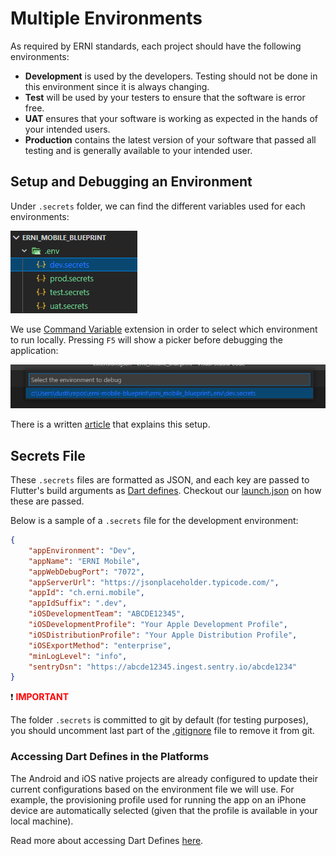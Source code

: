 # Multiple Environments

As required by ERNI standards, each project should have the following environments:
- **Development** is used by the developers. Testing should not be done in this environment since it is always changing.
- **Test** will be used by your testers to ensure that the software is error free.
- **UAT** ensures that your software is working as expected in the hands of your intended users.
- **Production** contains the latest version of your software that passed all testing and is generally available to your intended user.

## Setup and Debugging an Environment

Under `.secrets` folder, we can find the different variables used for each environments:

![image.png](.attachments/environments.png)

We use [Command Variable](https://marketplace.visualstudio.com/items?itemName=rioj7.command-variable) extension in order to select which environment to run locally. Pressing `F5` will show a picker before debugging the application:

![image.png](.attachments/environments_run.png)

There is a written [article](https://medium.com/@dustincatap/app-environments-in-flutter-and-visual-studio-code-fd956daf9802) that explains this setup.

## Secrets File

These `.secrets` files are formatted as JSON, and each key are passed to Flutter's build arguments as [Dart defines](https://dartcode.org/docs/using-dart-define-in-flutter/). Checkout our [launch.json](../erni_mobile/.vscode/launch.json) on how these are passed.

Below is a sample of a `.secrets` file for the development environment:

```json
{
    "appEnvironment": "Dev",
    "appName": "ERNI Mobile",
    "appWebDebugPort": "7072",
    "appServerUrl": "https://jsonplaceholder.typicode.com/",
    "appId": "ch.erni.mobile",
    "appIdSuffix": ".dev",
    "iOSDevelopmentTeam": "ABCDE12345",
    "iOSDevelopmentProfile": "Your Apple Development Profile",
    "iOSDistributionProfile": "Your Apple Distribution Profile",
    "iOSExportMethod": "enterprise",
    "minLogLevel": "info",
    "sentryDsn": "https://abcde12345.ingest.sentry.io/abcde1234"
}
```

:exclamation: **<span style="color: red">IMPORTANT</span>**

The folder `.secrets` is committed to git by default (for testing purposes), you should uncomment last part of the [.gitignore](../erni_mobile/.gitignore) file to remove it from git.

### Accessing Dart Defines in the Platforms

The Android and iOS native projects are already configured to update their current configurations based on the environment file we will use. For example, the provisioning profile used for running the app on an iPhone device are automatically selected (given that the profile is available in your local machine).

Read more about accessing Dart Defines [here](https://itnext.io/flutter-1-17-no-more-flavors-no-more-ios-schemas-command-argument-that-solves-everything-8b145ed4285d).
